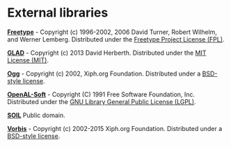# External libraries

[**Freetype**](https://www.freetype.org/) - Copyright (c) 1996-2002, 2006 David Turner, Robert Wilhelm, and Werner Lemberg.
Distributed under the [Freetype Project License (FPL)](external-libs/freetype/ftl.txt).

[**GLAD**](https://github.com/Dav1dde/glad) - Copyright (c) 2013 David Herberth.
Distributed under the [MIT License (MIT)](external-libs/glad/license.txt).

[**Ogg**](https://xiph.org/ogg/) - Copyright (c) 2002, Xiph.org Foundation.
Distributed under a [BSD-style license](external-libs/ogg/COPYING).

[**OpenAL-Soft**](https://github.com/kcat/openal-soft) - Copyright (C) 1991 Free Software Foundation, Inc.
Distributed under the [GNU Library General Public License (LGPL)](external-libs/openal-soft/COPYING).

[**SOIL**](https://www.lonesock.net/soil.html)
Public domain.

[**Vorbis**](https://xiph.org/vorbis/) - Copyright (c) 2002-2015 Xiph.org Foundation.
Distributed under a [BSD-style license](external-libs/vorbis/COPYING).
